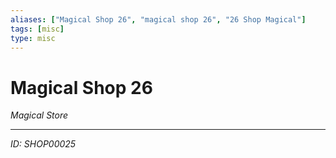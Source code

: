 ```yaml
---
aliases: ["Magical Shop 26", "magical shop 26", "26 Shop Magical"]
tags: [misc]
type: misc
---
```


# Magical Shop 26

*Magical Store*

---
*ID: SHOP00025*
